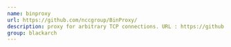 ```yaml
---
name: binproxy
url: https://github.com/nccgroup/BinProxy/
description: proxy for arbitrary TCP connections. URL : https://github.com/nccgroup/BinProxy/ Groups : blackarch blackarch-proxy blackarch-networking
group: blackarch
---
```


